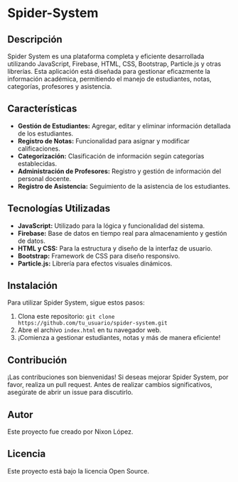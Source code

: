 # Spider-System

## Descripción
Spider System es una plataforma completa y eficiente desarrollada utilizando JavaScript, Firebase, HTML, CSS, Bootstrap, Particle.js y otras librerías. Esta aplicación está diseñada para gestionar eficazmente la información académica, permitiendo el manejo de estudiantes, notas, categorías, profesores y asistencia.

## Características
- **Gestión de Estudiantes:** Agregar, editar y eliminar información detallada de los estudiantes.
- **Registro de Notas:** Funcionalidad para asignar y modificar calificaciones.
- **Categorización:** Clasificación de información según categorías establecidas.
- **Administración de Profesores:** Registro y gestión de información del personal docente.
- **Registro de Asistencia:** Seguimiento de la asistencia de los estudiantes.

## Tecnologías Utilizadas
- **JavaScript:** Utilizado para la lógica y funcionalidad del sistema.
- **Firebase:** Base de datos en tiempo real para almacenamiento y gestión de datos.
- **HTML y CSS:** Para la estructura y diseño de la interfaz de usuario.
- **Bootstrap:** Framework de CSS para diseño responsivo.
- **Particle.js:** Librería para efectos visuales dinámicos.

## Instalación
Para utilizar Spider System, sigue estos pasos:

1. Clona este repositorio: `git clone https://github.com/tu_usuario/spider-system.git`
2. Abre el archivo `index.html` en tu navegador web.
3. ¡Comienza a gestionar estudiantes, notas y más de manera eficiente!

## Contribución
¡Las contribuciones son bienvenidas! Si deseas mejorar Spider System, por favor, realiza un pull request. Antes de realizar cambios significativos, asegúrate de abrir un issue para discutirlo.

## Autor
Este proyecto fue creado por Nixon López.

## Licencia
Este proyecto está bajo la licencia Open Source.
